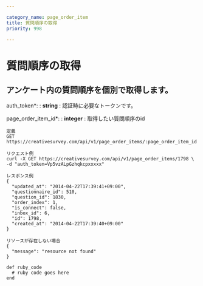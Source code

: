 ```yaml
---

category_name: page_order_item
title: 質問順序の取得
priority: 998

---
```


# 質問順序の取得

## アンケート内の質問順序を個別で取得します。

auth_token*:
: __string__
: 認証時に必要なトークンです。

page_order_item_id*:
: __integer__
: 取得したい質問順序のid

~~~
定義
GET https://creativesurvey.com/api/v1/page_order_items/:page_order_item_id

リクエスト例
curl -X GET https://creativesurvey.com/api/v1/page_order_items/1798 \
-d "auth_token=Vp5vzALpGzhqkcpxxxxx"

レスポンス例
{
  "updated_at": "2014-04-22T17:39:41+09:00",
  "questionnaire_id": 510,
  "question_id": 1830,
  "order_index": 1,
  "is_connect": false,
  "inbox_id": 6,
  "id": 1798,
  "created_at": "2014-04-22T17:39:40+09:00"
}

リソースが存在しない場合
{
  "message": "resource not found"
}
~~~

~~~
def ruby_code
  # ruby code goes here
end
~~~

